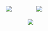 # 

 &nbsp; &nbsp; &nbsp; &nbsp; &nbsp; &nbsp; &nbsp; &nbsp;&nbsp;  &nbsp;  &nbsp;  &nbsp;  &nbsp;  &nbsp;  &nbsp;  &nbsp;  &nbsp;  &nbsp;  &nbsp;  &nbsp;  &nbsp;  &nbsp; <image  src="yo.gif">  &nbsp; &nbsp; &nbsp; &nbsp; &nbsp; &nbsp; &nbsp; &nbsp;  <image  src="luffy2.gif">  
 <br>
  &nbsp;  &nbsp;  &nbsp;  &nbsp;  &nbsp;  &nbsp;  &nbsp;  &nbsp;  &nbsp;  &nbsp;  &nbsp;  &nbsp;  &nbsp;  &nbsp;  &nbsp;  &nbsp;  &nbsp;  &nbsp;  &nbsp;  &nbsp;  &nbsp;  &nbsp;  &nbsp;  &nbsp;  &nbsp;    &nbsp;  &nbsp;  &nbsp;  &nbsp;   <image  src="luffy.gif"> 
#


